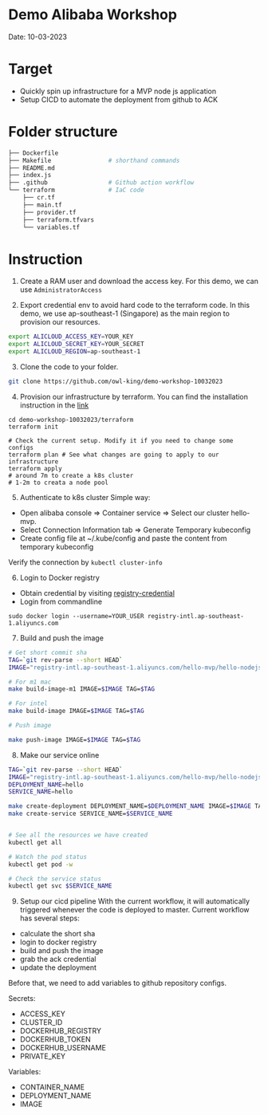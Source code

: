 # Demo Alibaba Workshop
Date: 10-03-2023

# Target
- Quickly spin up infrastructure for a MVP node js application 
- Setup CICD to automate the deployment from github to ACK

# Folder structure
``` bash
├── Dockerfile              
├── Makefile                # shorthand commands
├── README.md
├── index.js
├── .github                 # Github action workflow
└── terraform               # IaC code
    ├── cr.tf
    ├── main.tf
    ├── provider.tf
    ├── terraform.tfvars
    └── variables.tf
```

# Instruction

1. Create a RAM user and download the access key. For this demo, we can use `AdministratorAccess`

2. Export credential env to avoid hard code to the terraform code. In this demo, we use ap-southeast-1 (Singapore) as the main region to provision our resources.
```bash
export ALICLOUD_ACCESS_KEY=YOUR_KEY
export ALICLOUD_SECRET_KEY=YOUR_SECRET
export ALICLOUD_REGION=ap-southeast-1
```

3. Clone the code to your folder.
```bash
git clone https://github.com/owl-king/demo-workshop-10032023
```

4. Provision our infrastructure by terraform. You can find the installation instruction in the [link](https://developer.hashicorp.com/terraform/downloads)
```
cd demo-workshop-10032023/terraform
terraform init

# Check the current setup. Modify it if you need to change some configs
terraform plan # See what changes are going to apply to our infrastructure
terraform apply 
# around 7m to create a k8s cluster
# 1-2m to creata a node pool
```

5. Authenticate to k8s cluster
Simple way: 
- Open alibaba console => Container service => Select our cluster hello-mvp.
- Select Connection Information tab => Generate Temporary kubeconfig
- Create config file at ~/.kube/config and paste the content from temporary kubeconfig

Verify  the connection by `kubectl cluster-info`

6. Login to Docker registry

- Obtain credential by visiting [registry-credential](https://cr.console.aliyun.com/ap-southeast-1/instance/credentials?spm=5176.8351553.0.0.699ab212fw2pMO)
- Login from commandline
```
sudo docker login --username=YOUR_USER registry-intl.ap-southeast-1.aliyuncs.com
```

7. Build and push the image
```bash
# Get short commit sha
TAG=`git rev-parse --short HEAD`
IMAGE="registry-intl.ap-southeast-1.aliyuncs.com/hello-mvp/hello-nodejs"

# For m1 mac
make build-image-m1 IMAGE=$IMAGE TAG=$TAG

# For intel
make build-image IMAGE=$IMAGE TAG=$TAG

# Push image

make push-image IMAGE=$IMAGE TAG=$TAG
```

8. Make our service online

```bash
TAG=`git rev-parse --short HEAD`
IMAGE="registry-intl.ap-southeast-1.aliyuncs.com/hello-mvp/hello-nodejs"
DEPLOYMENT_NAME=hello
SERVICE_NAME=hello

make create-deployment DEPLOYMENT_NAME=$DEPLOYMENT_NAME IMAGE=$IMAGE TAG=$TAG
make create-service SERVICE_NAME=$SERVICE_NAME


# See all the resources we have created
kubectl get all

# Watch the pod status
kubectl get pod -w

# Check the service status 
kubectl get svc $SERVICE_NAME
```

9. Setup our cicd pipeline
With the current workflow, it will automatically triggered whenever the code is deployed to master.
Current workflow has several steps:
 - calculate the short sha
 - login to docker registry
 - build and push the image
 - grab the ack credential
 - update the deployment

Before that, we need to add variables to github repository configs.

Secrets:
 - ACCESS_KEY
 - CLUSTER_ID
 - DOCKERHUB_REGISTRY
 - DOCKERHUB_TOKEN
 - DOCKERHUB_USERNAME
 - PRIVATE_KEY

Variables:
 - CONTAINER_NAME
 - DEPLOYMENT_NAME
 - IMAGE
